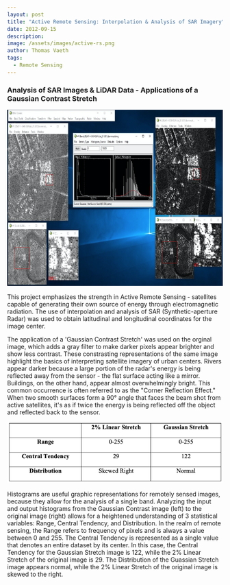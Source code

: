 ```yaml
---
layout: post
title: "Active Remote Sensing: Interpolation & Analysis of SAR Imagery"
date: 2012-09-15
description: 
image: /assets/images/active-rs.png
author: Thomas Vaeth
tags: 
  - Remote Sensing
---
```


### Analysis of SAR Images & LiDAR Data - Applications of a Gaussian Contrast Stretch

![Map GIS](/assets/images/active-rs.png)

This project emphasizes the strength in Active Remote Sensing - satellites capable of generating their own source of energy through electromagnetic radiation. The use of interpolation and analysis of SAR (Synthetic-aperture Radar) was used to obtain latitudinal and longitudinal coordinates for the image center.

The application of a 'Gaussian Contrast Stretch' was used on the orginal image, which adds a gray filter to make darker pixels appear brighter and show less contrast. These constrasting representations of the same image highlight the basics of interpreting satellite imagery of urban centers. Rivers appear darker because a large portion of the radar's energy is being reflected away from the sensor - the flat surface acting like a mirror. Buildings, on the other hand, appear almost overwhelmingly bright. This common occurrence is often referred to as the "Corner Reflection Effect." When two smooth surfaces form a 90° angle that faces the beam shot from active satellites, it's as if twice the energy is being reflected off the object and reflected back to the sensor.

![Map GIS](/assets/images/Gaussian-histogram.png)

Histograms are useful graphic representations for remotely sensed images, because they allow for the analysis of a single band. Analyzing the input and output histograms from the Gaussian Contrast image (left) to the original image (right) allows for a heightened understanding of 3 statistical variables: Range, Central Tendency, and Distribution. In the realm of remote sensing, the Range refers to frequency of pixels and is always a value between 0 and 255. The Central Tendency is represented as a single value that denotes an entire dataset by its center. In this case, the Central Tendency for the Gaussian Stretch image is 122, while the 2% Linear Stretch of the original image is 29. The Distribution of the Guassian Stretch image appears normal, while the 2% Linear Stretch of the original image is skewed to the right.

